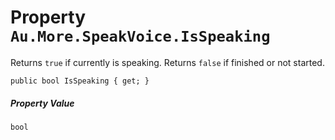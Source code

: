 # Property `Au.More.SpeakVoice.IsSpeaking`

Returns `true` if currently is speaking. Returns `false` if finished or not started.

```
public bool IsSpeaking { get; }
```

##### Property Value

`bool`